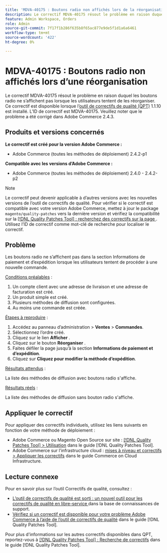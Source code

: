 ```yaml
---
title: 'MDVA-40175 : Boutons radio non affichés lors de la réorganisation'
description: Le correctif MDVA-40175 résout le problème en raison duquel les boutons radio ne s’affichent pas lorsque les utilisateurs tentent de les réorganiser. Ce correctif est disponible lorsque l’[outil de correctifs de qualité (QPT)](https://experienceleague.adobe.com/fr/docs/commerce-knowledge-base/kb/announcements/commerce-announcements/magento-quality-patches-released-new-tool-to-self-serve-quality-patches) 1.1.10 est installé. L’ID de correctif est MDVA-40175. Veuillez noter que le problème a été corrigé dans Adobe Commerce 2.4.3.
feature: Admin Workspace, Orders
role: Admin
source-git-commit: 7f17f1b286f635b8f65ac877e9de5f1d1a6a6461
workflow-type: tm+mt
source-wordcount: '422'
ht-degree: 0%

---
```


# MDVA-40175 : Boutons radio non affichés lors d’une réorganisation

Le correctif MDVA-40175 résout le problème en raison duquel les boutons radio ne s’affichent pas lorsque les utilisateurs tentent de les réorganiser. Ce correctif est disponible lorsque l’[outil de correctifs de qualité (QPT)](https://experienceleague.adobe.com/fr/docs/commerce-knowledge-base/kb/announcements/commerce-announcements/magento-quality-patches-released-new-tool-to-self-serve-quality-patches) 1.1.10 est installé. L’ID de correctif est MDVA-40175. Veuillez noter que le problème a été corrigé dans Adobe Commerce 2.4.3.

## Produits et versions concernés

**Le correctif est créé pour la version Adobe Commerce :**

* Adobe Commerce (toutes les méthodes de déploiement) 2.4.2-p1

**Compatible avec les versions d’Adobe Commerce :**

* Adobe Commerce (toutes les méthodes de déploiement) 2.4.0 - 2.4.2-p2

>[!NOTE]
>
>Le correctif peut devenir applicable à d’autres versions avec les nouvelles versions de l’outil de correctifs de qualité. Pour vérifier si le correctif est compatible avec votre version Adobe Commerce, mettez à jour le package `magento/quality-patches` vers la dernière version et vérifiez la compatibilité sur la [[!DNL Quality Patches Tool] : recherchez des correctifs sur la page ](https://experienceleague.adobe.com/fr/docs/commerce-knowledge-base/kb/announcements/commerce-announcements/magento-quality-patches-released-new-tool-to-self-serve-quality-patches). Utilisez l’ID de correctif comme mot-clé de recherche pour localiser le correctif.

## Problème

Les boutons radio ne s’affichent pas dans la section Informations de paiement et d’expédition lorsque les utilisateurs tentent de procéder à une nouvelle commande.

<u>Conditions préalables</u> :

1. Un compte client avec une adresse de livraison et une adresse de facturation est créé.
1. Un produit simple est créé.
1. Plusieurs méthodes de diffusion sont configurées.
1. Au moins une commande est créée.

<u>Étapes à reproduire</u> :

1. Accédez au panneau d’administration > **Ventes** > **Commandes**.
1. Sélectionnez l’ordre créé.
1. Cliquez sur le lien **Afficher** .
1. Cliquez sur le bouton **Réorganiser** .
1. Faites défiler la page jusqu’à la section **Informations de paiement et d’expédition**.
1. Cliquez sur **Cliquez pour modifier la méthode d’expédition**.

<u>Résultats attendus</u> :

La liste des méthodes de diffusion avec boutons radio s&#39;affiche.

<u>Résultats réels</u> :

La liste des méthodes de diffusion sans bouton radio s&#39;affiche.

## Appliquer le correctif

Pour appliquer des correctifs individuels, utilisez les liens suivants en fonction de votre méthode de déploiement :

* Adobe Commerce ou Magento Open Source sur site : [[!DNL Quality Patches Tool] > Utilisation](/help/tools/quality-patches-tool/usage.md) dans le guide [!DNL Quality Patches Tool].
* Adobe Commerce sur l’infrastructure cloud : [mises à niveau et correctifs > Appliquer les correctifs](https://experienceleague.adobe.com/docs/commerce-cloud-service/user-guide/develop/upgrade/apply-patches.html?lang=fr) dans le guide Commerce on Cloud Infrastructure.

## Lecture connexe

Pour en savoir plus sur l’outil Correctifs de qualité, consultez :

* [ L’outil de correctifs de qualité est sorti : un nouvel outil pour les correctifs de qualité en libre-service ](https://experienceleague.adobe.com/fr/docs/commerce-knowledge-base/kb/announcements/commerce-announcements/magento-quality-patches-released-new-tool-to-self-serve-quality-patches) dans la base de connaissances de support.
* [Vérifiez si un correctif est disponible pour votre problème Adobe Commerce à l’aide de l’outil de correctifs de qualité](/help/tools/quality-patches-tool/patches-available-in-qpt/check-patch-for-magento-issue-with-magento-quality-patches.md) dans le guide [!DNL Quality Patches Tool].

Pour plus d&#39;informations sur les autres correctifs disponibles dans QPT, reportez-vous à [[!DNL Quality Patches Tool] : Recherche de correctifs](https://experienceleague.adobe.com/tools/commerce-quality-patches/index.html?lang=fr) dans le guide [!DNL Quality Patches Tool].
